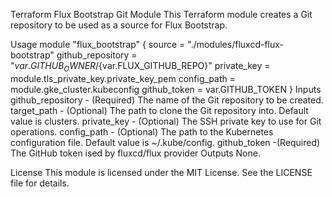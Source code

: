 Terraform Flux Bootstrap Git Module
This Terraform module creates a Git repository to be used as a source for Flux Bootstrap.

Usage
module "flux_bootstrap" {
source = "./modules/fluxcd-flux-bootstrap"
github_repository = "${var.GITHUB_OWNER}/${var.FLUX_GITHUB_REPO}"
private_key = module.tls_private_key.private_key_pem
config_path = module.gke_cluster.kubeconfig
github_token = var.GITHUB_TOKEN
}
Inputs
github_repository - (Required) The name of the Git repository to be created.
target_path - (Optional) The path to clone the Git repository into. Default value is clusters.
private_key - (Optional) The SSH private key to use for Git operations.
config_path - (Optional) The path to the Kubernetes configuration file. Default value is ~/.kube/config.
github_token -(Required) The GitHub token ised by fluxcd/flux provider
Outputs
None.

License This module is licensed under the MIT License. See the LICENSE file for details.
